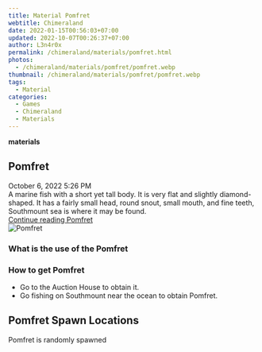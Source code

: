 ```yaml
---
title: Material Pomfret
webtitle: Chimeraland
date: 2022-01-15T00:56:03+07:00
updated: 2022-10-07T00:26:37+07:00
author: L3n4r0x
permalink: /chimeraland/materials/pomfret.html
photos:
  - /chimeraland/materials/pomfret/pomfret.webp
thumbnail: /chimeraland/materials/pomfret/pomfret.webp
tags:
  - Material
categories:
  - Games
  - Chimeraland
  - Materials
---
```


<section id="bootstrap-wrapper">
  <link
    rel="stylesheet"
    href="https://cdn.statically.io/gh/dimaslanjaka/Web-Manajemen/40ac3225/css/bootstrap-4.5-wrapper.css"
  />
  <div
    class="row g-0 border rounded overflow-hidden flex-md-row mb-4 shadow-sm position-relative"
  >
    <div class="col p-4 d-flex flex-column position-static">
      <strong class="d-inline-block mb-2 text-success">materials</strong>
      <h2 class="mb-0">Pomfret</h2>
      <div class="mb-1 text-muted">October 6, 2022 5:26 PM</div>
      <div class="mb-2 border p-1">
        A marine fish with a short yet tall body. It is very flat and slightly
        diamond-shaped. It has a fairly small head, round snout, small mouth,
        and fine teeth, Southmount sea is where it may be found.
      </div>
      <a
        href="/chimeraland/materials/pomfret.html"
        class="stretched-link d-none"
        >Continue reading Pomfret</a
      >
    </div>
    <div class="col-auto d-none d-lg-block">
      <img src="/chimeraland/materials/pomfret/pomfret.webp" alt="Pomfret" />
    </div>
  </div>
  <div class="row">
    <div class="col-lg-6 col-12 mb-2">
      <div class="card">
        <div class="card-body">
          <h3 class="card-title">What is the use of the Pomfret</h3>
          <div class="card-text"><ul></ul></div>
        </div>
      </div>
    </div>
    <div class="col-lg-6 col-12 mb-2">
      <div class="card">
        <div class="card-body">
          <h3 class="card-title">How to get Pomfret</h3>
          <div class="card-text">
            <ul>
              <li>Go to the Auction House to obtain it.</li>
              <li>
                Go fishing on Southmount near the ocean to obtain Pomfret.
              </li>
            </ul>
          </div>
        </div>
      </div>
    </div>
    <div class="col-12 mb-2">
      <h2>Pomfret Spawn Locations</h2>
      <p>Pomfret is randomly spawned</p>
    </div>
  </div>
</section>